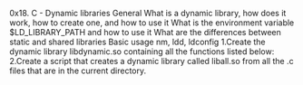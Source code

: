 0x18. C - Dynamic libraries
General
What is a dynamic library, how does it work, how to create one, and how to use it
What is the environment variable $LD_LIBRARY_PATH and how to use it
What are the differences between static and shared libraries
Basic usage nm, ldd, ldconfig
1.Create the dynamic library libdynamic.so containing all the functions listed below:
2.Create a script that creates a dynamic library called liball.so from all the .c files that are in the current directory.
